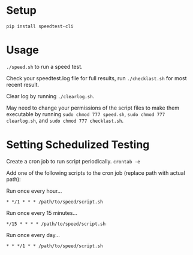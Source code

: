# Setup
`pip install speedtest-cli`

# Usage
`./speed.sh` to run a speed test.

Check your speedtest.log file for full results, run `./checklast.sh` for most recent result.

Clear log by running `./clearlog.sh`.

May need to change your permissions of the script files to make them executable by running `sudo chmod 777 speed.sh`, `sudo chmod 777 clearlog.sh`, and `sudo chmod 777 checklast.sh`.

# Setting Schedulized Testing

Create a cron job to run script periodically.
`crontab -e`

Add one of the following scripts to the cron job (replace path with actual path):

Run once every hour...

`* */1 * * * /path/to/speed/script.sh`

Run once every 15 minutes...

`*/15 * * * * /path/to/speed/script.sh`

Run once every day...

`* * */1 * * /path/to/speed/script.sh`
